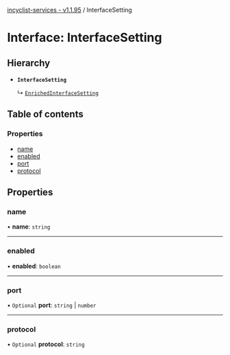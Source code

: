[incyclist-services - v1.1.95](../README.md) / InterfaceSetting

# Interface: InterfaceSetting

## Hierarchy

- **`InterfaceSetting`**

  ↳ [`EnrichedInterfaceSetting`](EnrichedInterfaceSetting.md)

## Table of contents

### Properties

- [name](InterfaceSetting.md#name)
- [enabled](InterfaceSetting.md#enabled)
- [port](InterfaceSetting.md#port)
- [protocol](InterfaceSetting.md#protocol)

## Properties

### name

• **name**: `string`

___

### enabled

• **enabled**: `boolean`

___

### port

• `Optional` **port**: `string` \| `number`

___

### protocol

• `Optional` **protocol**: `string`
